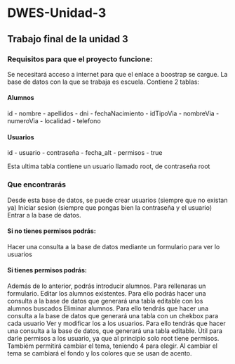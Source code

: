 # DWES-Unidad-3
## Trabajo final de la unidad 3
### Requisitos para que el proyecto funcione:
Se necesitará acceso a internet para que el enlace a boostrap se cargue.
La base de datos con la que se trabaja es escuela. Contiene 2 tablas:
#### Alumnos
id - nombre - apellidos - dni - fechaNacimiento - idTipoVia - nombreVia - numeroVia - localidad - telefono
#### Usuarios
id - usuario - contraseña - fecha_alt - permisos - true

Esta ultima tabla contiene un usuario llamado root, de contraseña root
### Que encontrarás
Desde esta base de datos, se puede crear usuarios (siempre que no existan ya)
Iniciar sesion (siempre que pongas bien la contraseña y el usuario)
Entrar a la base de datos.
#### Si no tienes permisos podrás:
Hacer una consulta a la base de datos mediante un formulario para ver lo usuarios

#### Si tienes permisos podrás:
Además de lo anterior, podrás introducir alumnos. Para rellenaras un formulario.
Editar los alumnos existentes. Para ello podrás hacer una consulta a la base de datos que generará una tabla editable con los alumnos buscados
Eliminar alumnos. Para ello tendrás que hacer una consulta a la base de datos que generará una tabla con un chekbox para cada usuario
Ver y modificar los a los usuarios. Para ello tendrás que hacer una consulta a la base de datos, que generará una tabla editable. Útil para darle permisos a los usuario, ya que al principio solo root tiene permisos. Tambiém permitirá cambiar el tema, teniendo 4 para elegir. Al cambiar el tema se cambiará el fondo y los colores que se usan de acento.
